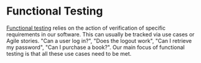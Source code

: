 # Functional Testing

[Functional testing](http://en.wikipedia.org/wiki/Functional\_testing) relies on the action of verification of specific requirements in our software. This can usually be tracked via use cases or Agile stories. "Can a user log in?", "Does the logout work", "Can I retrieve my password", "Can I purchase a book?". Our main focus of functional testing is that all these use cases need to be met.
